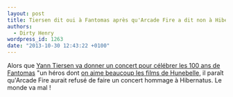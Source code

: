```yaml
---
layout: post
title: Tiersen dit oui à Fantomas après qu'Arcade Fire a dit non à Hibernatus
authors:
  - Dirty Henry
wordpress_id: 1263
date: "2013-10-30 12:43:22 +0100"
---
```


Alors que
[Yann Tiersen va donner un concert pour célébrer les 100 ans de Fantomas](http://www.infoconcert.com/news/yann-tiersen-redonne-vie-a-fantomas-au-theatre-du-chatelet-8900.html)
"un héros dont [on aime beaucoup les films de Hunebelle](784"), il paraît
qu'Arcade Fire aurait refusé de faire un concert hommage à Hibernatus. Le monde
va mal !
